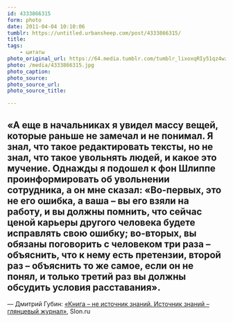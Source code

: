 ```yaml
---
id: 4333866315
form: photo
date: 2011-04-04 10:10:06
tumblr: https://untitled.urbansheep.com/post/4333866315/
title:
tags:
    - цитаты
photo_original_url: https://64.media.tumblr.com/tumblr_lixoxqRIy51qz4wzio1_500.jpg
photo: /media/4333866315.jpg
photo_caption: 
photo_source:
photo_source_url:
photo_source_title:

---
```


<p><h2>«А еще в начальниках я увидел массу вещей, которые раньше не замечал и не понимал. Я знал, что такое редактировать тексты, но не знал, что такое увольнять людей, и какое это мучение. Однажды я подошел к фон Шлиппе проинформировать об увольнении сотрудника, а он мне сказал: «Во-первых, это не его ошибка, а ваша – вы его взяли на работу, и вы должны помнить, что сейчас ценой карьеры другого человека будете исправлять свою ошибку; во-вторых, вы обязаны поговорить с человеком три раза – объяснить, что к нему есть претензии, второй раз – объяснить то же самое, если он не понял, и только третий раз вы должны обсудить условия расставания».</h2>

<p>— Дмитрий Губин: <a href="http://slon.ru/articles/566681/">«Книга – не источник знаний. Источник знаний – глянцевый журнал»</a>, Slon.ru</p></p>
